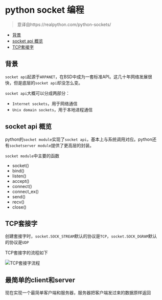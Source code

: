 # python socket 编程

> 意译自https://realpython.com/python-sockets/

- [背景](#背景)
- [socket api 概览](#socketapi概览)
- [TCP套接字](#TCP套接字)

## 背景

`socket api`起源于`ARPANET`，在BSD中成为一套标准API。这几十年网络发展很快，但是底层的`socket api`却没怎么变。

`socket api`大概可以分成两部分：

- `Internet sockets`，用于网络通信
- `Unix domain sockets`，用于本地进程通信

## socket api 概览

python的`socket module`实现了`socket api`，基本上与系统调用对应。python还有`socketserver module`提供了更高层的封装。

`socket module`中主要的函数

- socket()
- bind()
- listen()
- accept()
- connect()
- connect_ex()
- send()
- recv()
- close()

## TCP套接字

创建套接字时，`socket.SOCK_STREAM`默认的协议是`TCP`，`socket.SOCK_DGRAM`默认的协议是`UDP`

TCP套接字的流程如下

![TCP套接字流程](https://s1.ax1x.com/2020/10/23/BAFz8g.jpg)

## 最简单的client和server

现在实现一个最简单客户端和服务器，服务器把客户端发过来的数据原样返回



